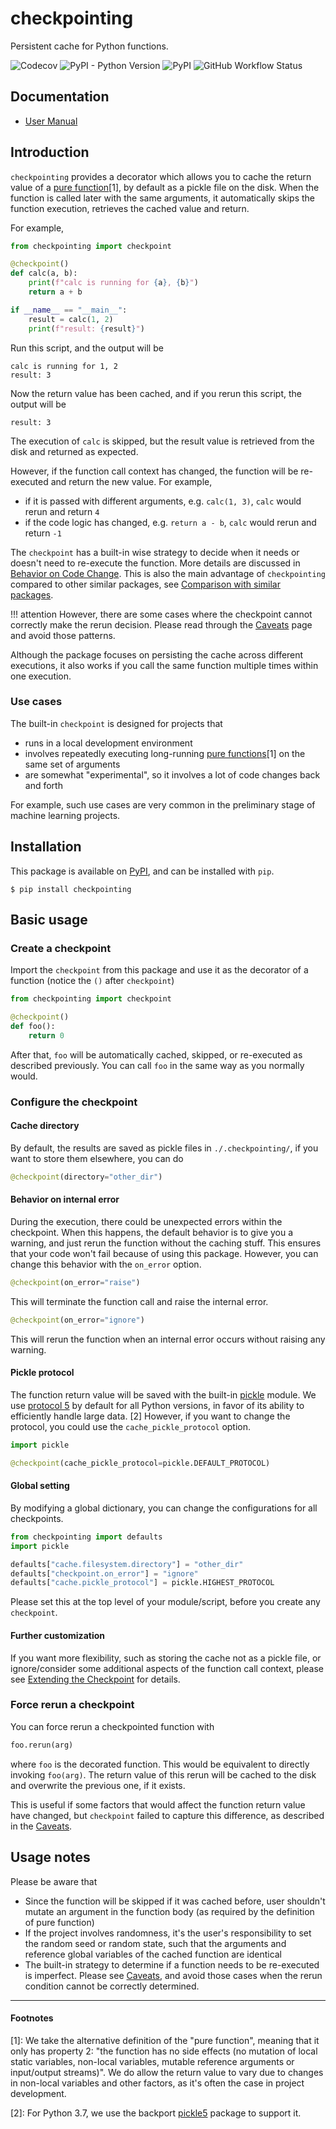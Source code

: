 # checkpointing

Persistent cache for Python functions.

![Codecov](https://img.shields.io/codecov/c/github/Vopaaz/checkpointing?style=for-the-badge&token=GGtL5JSsXH)
![PyPI - Python Version](https://img.shields.io/pypi/pyversions/checkpointing?style=for-the-badge&)
![PyPI](https://img.shields.io/pypi/v/checkpointing?style=for-the-badge&)
![GitHub Workflow Status](https://img.shields.io/github/workflow/status/Vopaaz/checkpointing/Testing%20on%20Master?style=for-the-badge)


## Documentation

- [User Manual](https://checkpointing.readthedocs.io/en/latest/)


## Introduction

`checkpointing` provides a decorator which allows you to cache the return value of a 
[pure function](https://en.wikipedia.org/wiki/Pure_function#Compiler_optimizations)[1],
by default as a pickle file on the disk.
When the function is called later with the same arguments, it automatically skips the function execution,
retrieves the cached value and return.

For example,

```python
from checkpointing import checkpoint

@checkpoint()
def calc(a, b):
    print(f"calc is running for {a}, {b}")
    return a + b

if __name__ == "__main__":
    result = calc(1, 2)
    print(f"result: {result}")
```

Run this script, and the output will be

```text
calc is running for 1, 2
result: 3
```

Now the return value has been cached, and if you rerun this script, the output will be

```text
result: 3
```

The execution of `calc` is skipped, but the result value is retrieved from the disk and returned as expected.

However, if the function call context has changed, the function will be re-executed and return the new value.
For example,

- if it is passed with different arguments, e.g. `calc(1, 3)`, `calc` would rerun and return `4`
- if the code logic has changed, e.g. `return a - b`, `calc` would rerun and return `-1`

The `checkpoint` has a built-in wise strategy to decide when it needs or doesn't need to re-execute the function.
More details are discussed in [Behavior on Code Change](https://checkpointing.readthedocs.io/en/latest/behavior/).
This is also the main advantage of `checkpointing` compared to other similar packages,
see [Comparison with similar packages](https://checkpointing.readthedocs.io/en/latest/comparison/).

!!! attention
    However, there are some cases where the checkpoint cannot correctly make the rerun decision.
    Please read through the [Caveats](https://checkpointing.readthedocs.io/en/latest/caveats/) page and avoid those patterns.

Although the package focuses on persisting the cache across different executions,
it also works if you call the same function multiple times within one execution.


### Use cases

The built-in `checkpoint` is designed for projects that

- runs in a local development environment
- involves repeatedly executing long-running
[pure functions](https://en.wikipedia.org/wiki/Pure_function#Compiler_optimizations)[1]
on the same set of arguments
- are somewhat "experimental", so it involves a lot of code changes back and forth

For example, such use cases are very common in the preliminary stage of machine learning projects.


## Installation

This package is available on [PyPI](https://pypi.org/project/checkpointing/), and can be installed with `pip`.

```shell
$ pip install checkpointing
```

## Basic usage

### Create a checkpoint

Import the `checkpoint` from this package and use it as the decorator of a function
(notice the `()` after `checkpoint`)

```python
from checkpointing import checkpoint

@checkpoint()
def foo():
    return 0
```

After that, `foo` will be automatically cached, skipped,
or re-executed as described previously.
You can call `foo` in the same way as you normally would.

### Configure the checkpoint

#### Cache directory

By default, the results are saved as pickle files in `./.checkpointing/`,
if you want to store them elsewhere, you can do

```python
@checkpoint(directory="other_dir")
```

#### Behavior on internal error

During the execution, there could be unexpected errors within the checkpoint.
When this happens, the default behavior is to give you a warning,
and just rerun the function without the caching stuff.
This ensures that your code won't fail because of using this package.
However, you can change this behavior with the `on_error` option.

```python
@checkpoint(on_error="raise")
```

This will terminate the function call and raise the internal error.

```python
@checkpoint(on_error="ignore")
```

This will rerun the function when an internal error occurs without raising any warning.


#### Pickle protocol

The function return value will be saved with the built-in [pickle](https://docs.python.org/3/library/pickle.html) module.
We use [protocol 5](https://peps.python.org/pep-0574/) by default for all Python versions,
in favor of its ability to efficiently handle large data. [2]
However, if you want to change the protocol, you could use the `cache_pickle_protocol` option.

```python
import pickle

@checkpoint(cache_pickle_protocol=pickle.DEFAULT_PROTOCOL)
```

#### Global setting

By modifying a global dictionary, you can change the configurations for all checkpoints.

```python
from checkpointing import defaults
import pickle

defaults["cache.filesystem.directory"] = "other_dir"
defaults["checkpoint.on_error"] = "ignore"
defaults["cache.pickle_protocol"] = pickle.HIGHEST_PROTOCOL
```

Please set this at the top level of your module/script, before you create any `checkpoint`.


#### Further customization

If you want more flexibility, such as storing the cache not as a pickle file,
or ignore/consider some additional aspects of the function call context,
please see [Extending the Checkpoint](https://checkpointing.readthedocs.io/en/latest/extension/) for details.


### Force rerun a checkpoint

You can force rerun a checkpointed function with

```python
foo.rerun(arg)
```

where `foo` is the decorated function.
This would be equivalent to directly invoking `foo(arg)`.
The return value of this rerun will be cached to the disk and overwrite the previous one, if it exists.

This is useful if some factors that would affect the function return value have changed,
but `checkpoint` failed to capture this difference, as described in the [Caveats](https://checkpointing.readthedocs.io/en/latest/caveats/).

## Usage notes

Please be aware that

- Since the function will be skipped if it was cached before, user shouldn't mutate an argument in the function body
  (as required by the definition of pure function)
- If the project involves randomness, it's the user's responsibility to set the random seed or random state,
  such that the arguments and reference global variables of the cached function are identical
- The built-in strategy to determine if a function needs to be re-executed is imperfect.
  Please see [Caveats](https://checkpointing.readthedocs.io/en/latest/caveats/),
  and avoid those cases when the rerun condition cannot be correctly determined.


---------------

#### Footnotes


[1]: We take the alternative definition of the "pure function", meaning that it only has property 2:
"the function has no side effects (no mutation of local static variables, non-local variables,
mutable reference arguments or input/output streams)".
We do allow the return value to vary due to changes in non-local variables and other factors,
as it's often the case in project development.

[2]: For Python 3.7, we use the backport [pickle5](https://pypi.org/project/pickle5/) package to support it.
